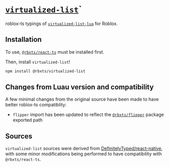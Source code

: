 # [`virtualized-list`](https://www.npmjs.com/package/@rbxts/virtualized-list)`

roblox-ts typings of [`virtualized-list-lua`](https://github.com/jsdotlua/virtualized-list-lua) for Roblox.

## Installation

To use, [`@rbxts/react-ts`](https://www.npmjs.com/package/@rbxts/react-ts) must be installed first.

Then, install `virtualized-list`!

```bash
npm install @rbxts/virtualized-list
```

## Changes from Luau version and compatibility

A few minimal changes from the original source have been made to have better roblox-ts compatiblity:

- `flipper` import has been updated to reflect the [`@rbxts/flipper`](https://www.npmjs.com/package/@rbxts/flipper) package exported path

## Sources

`virtualized-list` sources were derived from [DefinitelyTyped/react-native](https://github.com/DefinitelyTyped/DefinitelyTyped/tree/master/types/react-native/v0.68), with some minor modifications being performed to have compatibility with `@rbxts/react-ts`.
